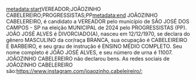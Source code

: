 <metadata:start>VEREADOR;JOÃOZINHO CABELEREIRO;PROGRESSISTAS;PP<metadata:end>
JOÃOZINHO CABELEREIRO, é candidato a VEREADOR pelo município de SÃO JOSÉ DOS CAMPOS - SP na eleição MUNICIPAL de 2024 pelo PROGRESSISTAS (PP). JOÃO JOSÉ ALVES é DIVORCIADO(A), nasceu em 12/12/1970, se declara do gênero MASCULINO da cor/raça BRANCA, sua ocupação é CABELEIREIRO E BARBEIRO, e seu grau de instrução é ENSINO MÉDIO COMPLETO. Seu nome completo é JOÃO JOSÉ ALVES, e seu número de urna é 11007.
JOÃOZINHO CABELEREIRO não declarou bens.
As redes sociais de JOÃOZINHO CABELEREIRO são:https://www.instagram.com/joaozinho.cabeleireiro/;